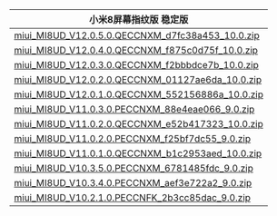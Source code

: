 | 小米8屏幕指纹版  稳定版    |
| ---- |
| [miui_MI8UD_V12.0.5.0.QECCNXM_d7fc38a453_10.0.zip](https://hugeota.d.miui.com/V12.0.5.0.QECCNXM/miui_MI8UD_V12.0.5.0.QECCNXM_d7fc38a453_10.0.zip)    |
| [miui_MI8UD_V12.0.4.0.QECCNXM_f875c0d75f_10.0.zip](https://hugeota.d.miui.com/V12.0.4.0.QECCNXM/miui_MI8UD_V12.0.4.0.QECCNXM_f875c0d75f_10.0.zip)    |
| [miui_MI8UD_V12.0.3.0.QECCNXM_f2bbbdce7b_10.0.zip](https://hugeota.d.miui.com/V12.0.3.0.QECCNXM/miui_MI8UD_V12.0.3.0.QECCNXM_f2bbbdce7b_10.0.zip)    |
| [miui_MI8UD_V12.0.2.0.QECCNXM_01127ae6da_10.0.zip](https://hugeota.d.miui.com/V12.0.2.0.QECCNXM/miui_MI8UD_V12.0.2.0.QECCNXM_01127ae6da_10.0.zip)    |
| [miui_MI8UD_V12.0.1.0.QECCNXM_552156886a_10.0.zip](https://hugeota.d.miui.com/V12.0.1.0.QECCNXM/miui_MI8UD_V12.0.1.0.QECCNXM_552156886a_10.0.zip)    |
| [miui_MI8UD_V11.0.3.0.PECCNXM_88e4eae066_9.0.zip](https://hugeota.d.miui.com/V11.0.3.0.PECCNXM/miui_MI8UD_V11.0.3.0.PECCNXM_88e4eae066_9.0.zip)    |
| [miui_MI8UD_V11.0.2.0.QECCNXM_e52b417323_10.0.zip](https://hugeota.d.miui.com/V11.0.2.0.QECCNXM/miui_MI8UD_V11.0.2.0.QECCNXM_e52b417323_10.0.zip)    |
| [miui_MI8UD_V11.0.2.0.PECCNXM_f25bf7dc55_9.0.zip](https://hugeota.d.miui.com/V11.0.2.0.PECCNXM/miui_MI8UD_V11.0.2.0.PECCNXM_f25bf7dc55_9.0.zip)    |
| [miui_MI8UD_V11.0.1.0.QECCNXM_b1c2953aed_10.0.zip](https://hugeota.d.miui.com/V11.0.1.0.QECCNXM/miui_MI8UD_V11.0.1.0.QECCNXM_b1c2953aed_10.0.zip)    |
| [miui_MI8UD_V10.3.5.0.PECCNXM_6781485fdc_9.0.zip](https://hugeota.d.miui.com/V10.3.5.0.PECCNXM/miui_MI8UD_V10.3.5.0.PECCNXM_6781485fdc_9.0.zip)    |
| [miui_MI8UD_V10.3.4.0.PECCNXM_aef3e722a2_9.0.zip](https://hugeota.d.miui.com/V10.3.4.0.PECCNXM/miui_MI8UD_V10.3.4.0.PECCNXM_aef3e722a2_9.0.zip)    |
| [miui_MI8UD_V10.2.1.0.PECCNFK_2b3cc85dac_9.0.zip](https://hugeota.d.miui.com/V10.2.1.0.PECCNFK/miui_MI8UD_V10.2.1.0.PECCNFK_2b3cc85dac_9.0.zip)    |

